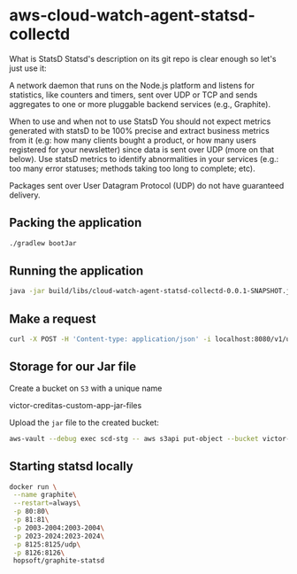 # aws-cloud-watch-agent-statsd-collectd


What is StatsD
Statsd's description on its git repo is clear enough so let's just use it:

A network daemon that runs on the Node.js platform and listens for statistics, like counters and timers, sent over UDP or TCP and sends aggregates to one or more pluggable backend services (e.g., Graphite).

When to use and when not to use StatsD
You should not expect metrics generated with statsD to be 100% precise and extract business metrics from it (e.g: how many clients bought a product, or how many users registered for your newsletter) since data is sent over UDP (more on that below). Use statsD metrics to identify abnormalities in your services (e.g.: too many error statuses; methods taking too long to complete; etc).

Packages sent over User Datagram Protocol (UDP) do not have guaranteed delivery.

## Packing the application
```bash
./gradlew bootJar
```

## Running the application
```bash
java -jar build/libs/cloud-watch-agent-statsd-collectd-0.0.1-SNAPSHOT.jar
```

## Make a request
```bash
curl -X POST -H 'Content-type: application/json' -i localhost:8080/v1/users/login -d '{"username": "custom_username", "password": "*******"}'
```

## Storage for our Jar file
Create a bucket on `S3` with a unique name

victor-creditas-custom-app-jar-files

Upload the `jar` file to the created bucket:
```bash
aws-vault --debug exec scd-stg -- aws s3api put-object --bucket victor-creditas-custom-app-jar-files --key build/libs/cloud-watch-agent-statsd-collectd-0.0.1-SNAPSHOT.jar --body build/libs/cloud-watch-agent-statsd-collectd-0.0.1-SNAPSHOT.jar
```

## Starting statsd locally
```bash
docker run \
 --name graphite\
 --restart=always\
 -p 80:80\
 -p 81:81\
 -p 2003-2004:2003-2004\
 -p 2023-2024:2023-2024\
 -p 8125:8125/udp\
 -p 8126:8126\
 hopsoft/graphite-statsd
```
